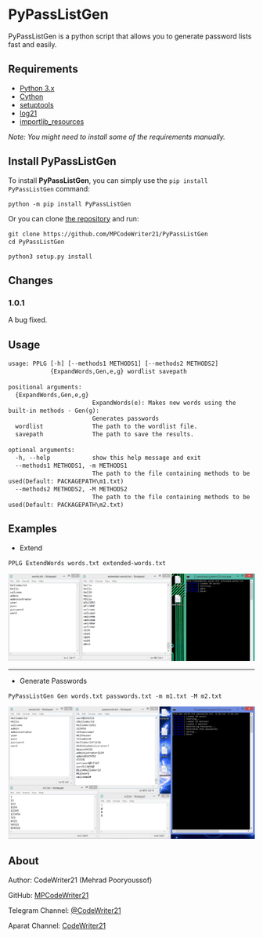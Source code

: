 PyPassListGen
=====

PyPassListGen is a python script that allows you to generate password lists fast and easily.

Requirements
------------

- [Python 3.x](https://Python.org)
- [Cython](https://cython.readthedocs.io/en/latest/src/quickstart/install.html)
- [setuptools](https://pypi.org/project/setuptools/)
- [log21](https://github.com/MPCodeWriter21/log21)
- [importlib_resources](https://pypi.org/project/importlib-resources/)

*Note: You might need to install some of the requirements manually.*

Install PyPassListGen
----------------------

To install **PyPassListGen**, you can simply use the `pip install PyPassListGen` command:

```commandline
python -m pip install PyPassListGen
```

Or you can clone [the repository](https://github.com/MPCodeWriter21/PyPassListGen) and run:

```commandline
git clone https://github.com/MPCodeWriter21/PyPassListGen
cd PyPassListGen
```

```commandline
python3 setup.py install
```

Changes
-------

### 1.0.1
A bug fixed.

Usage
-----

```
usage: PPLG [-h] [--methods1 METHODS1] [--methods2 METHODS2]
            {ExpandWords,Gen,e,g} wordlist savepath

positional arguments:
  {ExpandWords,Gen,e,g}
                        ExpandWords(e): Makes new words using the built-in methods - Gen(g):
                        Generates passwords
  wordlist              The path to the wordlist file.
  savepath              The path to save the results.

optional arguments:
  -h, --help            show this help message and exit
  --methods1 METHODS1, -m METHODS1
                        The path to the file containing methods to be used(Default: PACKAGEPATH\m1.txt)
  --methods2 METHODS2, -M METHODS2
                        The path to the file containing methods to be used(Default: PACKAGEPATH\m2.txt)
```

Examples
--------

- Extend

```shell
PPLG ExtendWords words.txt extended-words.txt
```

![Extend](ScreenShots/ExtendWords.png)

----

- Generate Passwords

```shell
PyPassListGen Gen words.txt passwords.txt -m m1.txt -M m2.txt
```

![Generate](ScreenShots/Generate.png)

About
-----
Author: CodeWriter21 (Mehrad Pooryoussof)

GitHub: [MPCodeWriter21](https://github.com/MPCodeWriter21)

Telegram Channel: [@CodeWriter21](https://t.me/CodeWriter21)

Aparat Channel: [CodeWriter21](https://www.aparat.com/CodeWriter21)